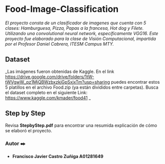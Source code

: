 # Food-Image-Classification

_El proyecto consta de un clasificador de imagenes que cuenta con 5 clases: Hamburguesa, Pizza, Papas a la francesa, Hot dog y Filete.  Utilizando una convolutional neural network, específicamente VGG16. Este proyecto fue elaborado para la clase de Visión Computacional, impartida por el Profesor Daniel Cabrera, ITESM Campus MTY._

## Dataset

_Las imágenes fueron obtenidas de Kaggle. En el link https://drive.google.com/drive/folders/1tW-tWVgwW_pz1MjQBWzbxzkjGpSxjxTm?usp=sharing puedes encontrar estos 5 platillos en el archivo Food.zip (ya están divididos entre carpetas). Busca el dataset completo en el siguiente Link: https://www.kaggle.com/kmader/food41 _

## Step by Step
Revisa **StepbyStep.pdf** para encontrar una resumida explicación de cómo se elaboró el proyecto.

### Autor ✒️
* **Francisco Javier Castro Zuñiga A01281649**
